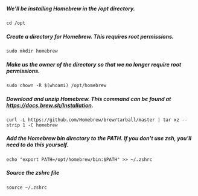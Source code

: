 ##### We'll be installing Homebrew in the /opt directory.
```cd /opt```

##### Create a directory for Homebrew. This requires root permissions.
```sudo mkdir homebrew```

##### Make us the owner of the directory so that we no longer require root permissions.
```sudo chown -R $(whoami) /opt/homebrew```

##### Download and unzip Homebrew. This command can be found at https://docs.brew.sh/Installation.
```curl -L https://github.com/Homebrew/brew/tarball/master | tar xz --strip 1 -C homebrew```

##### Add the Homebrew bin directory to the PATH. If you don't use zsh, you'll need to do this yourself.
```echo "export PATH=/opt/homebrew/bin:$PATH" >> ~/.zshrc```

##### Source the zshrc file
```source ~/.zshrc```
